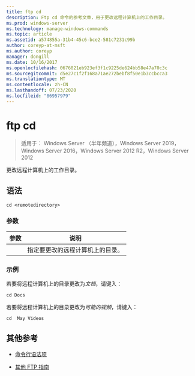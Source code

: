 ```yaml
---
title: ftp cd
description: Ftp cd 命令的参考文章，用于更改远程计算机上的工作目录。
ms.prod: windows-server
ms.technology: manage-windows-commands
ms.topic: article
ms.assetid: a574855a-31b4-45c6-bce2-581c7231c99b
author: coreyp-at-msft
ms.author: coreyp
manager: dongill
ms.date: 10/16/2017
ms.openlocfilehash: 0676021eb923ef3f1c9225de624bb58e47a70c3c
ms.sourcegitcommit: d5e27c1f2f168a71ae272bebf8f50e1b3ccbcca3
ms.translationtype: MT
ms.contentlocale: zh-CN
ms.lasthandoff: 07/23/2020
ms.locfileid: "86957979"
---
```

# <a name="ftp-cd"></a>ftp cd

> 适用于： Windows Server （半年频道），Windows Server 2019，Windows Server 2016，Windows Server 2012 R2，Windows Server 2012

更改远程计算机上的工作目录。

## <a name="syntax"></a>语法

```
cd <remotedirectory>
```

### <a name="parameters"></a>参数

| 参数 | 说明 |
| --------- | ----------- |
| <remotedirectory> | 指定要更改的远程计算机上的目录。 |

### <a name="examples"></a>示例

若要将远程计算机上的目录更改为*文档*，请键入：

```
cd Docs
```

若要将远程计算机上的目录更改为*可能的视频*，请键入：

```
cd  May Videos
```

## <a name="additional-references"></a>其他参考

- [命令行语法项](command-line-syntax-key.md)

- [其他 FTP 指南](/previous-versions/orphan-topics/ws.10/cc756013(v=ws.10))

